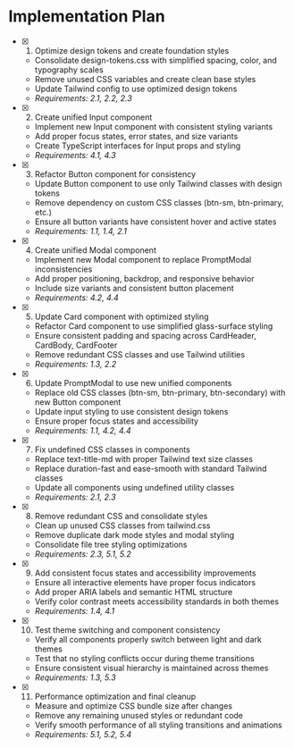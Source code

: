 # Implementation Plan

- [x] 1. Optimize design tokens and create foundation styles

  - Consolidate design-tokens.css with simplified spacing, color, and typography scales
  - Remove unused CSS variables and create clean base styles
  - Update Tailwind config to use optimized design tokens
  - _Requirements: 2.1, 2.2, 2.3_

- [x] 2. Create unified Input component

  - Implement new Input component with consistent styling variants
  - Add proper focus states, error states, and size variants
  - Create TypeScript interfaces for Input props and styling
  - _Requirements: 4.1, 4.3_

- [x] 3. Refactor Button component for consistency

  - Update Button component to use only Tailwind classes with design tokens
  - Remove dependency on custom CSS classes (btn-sm, btn-primary, etc.)
  - Ensure all button variants have consistent hover and active states
  - _Requirements: 1.1, 1.4, 2.1_

- [x] 4. Create unified Modal component

  - Implement new Modal component to replace PromptModal inconsistencies
  - Add proper positioning, backdrop, and responsive behavior
  - Include size variants and consistent button placement
  - _Requirements: 4.2, 4.4_

- [x] 5. Update Card component with optimized styling

  - Refactor Card component to use simplified glass-surface styling
  - Ensure consistent padding and spacing across CardHeader, CardBody, CardFooter
  - Remove redundant CSS classes and use Tailwind utilities
  - _Requirements: 1.3, 2.2_

- [x] 6. Update PromptModal to use new unified components

  - Replace old CSS classes (btn-sm, btn-primary, btn-secondary) with new Button component
  - Update input styling to use consistent design tokens
  - Ensure proper focus states and accessibility
  - _Requirements: 1.1, 4.2, 4.4_

- [x] 7. Fix undefined CSS classes in components

  - Replace text-title-md with proper Tailwind text size classes
  - Replace duration-fast and ease-smooth with standard Tailwind classes
  - Update all components using undefined utility classes
  - _Requirements: 2.1, 2.3_

- [x] 8. Remove redundant CSS and consolidate styles

  - Clean up unused CSS classes from tailwind.css
  - Remove duplicate dark mode styles and modal styling
  - Consolidate file tree styling optimizations
  - _Requirements: 2.3, 5.1, 5.2_

- [x] 9. Add consistent focus states and accessibility improvements

  - Ensure all interactive elements have proper focus indicators
  - Add proper ARIA labels and semantic HTML structure
  - Verify color contrast meets accessibility standards in both themes
  - _Requirements: 1.4, 4.1_

- [x] 10. Test theme switching and component consistency

  - Verify all components properly switch between light and dark themes
  - Test that no styling conflicts occur during theme transitions
  - Ensure consistent visual hierarchy is maintained across themes
  - _Requirements: 1.3, 5.3_

- [x] 11. Performance optimization and final cleanup
  - Measure and optimize CSS bundle size after changes
  - Remove any remaining unused styles or redundant code
  - Verify smooth performance of all styling transitions and animations
  - _Requirements: 5.1, 5.2, 5.4_
